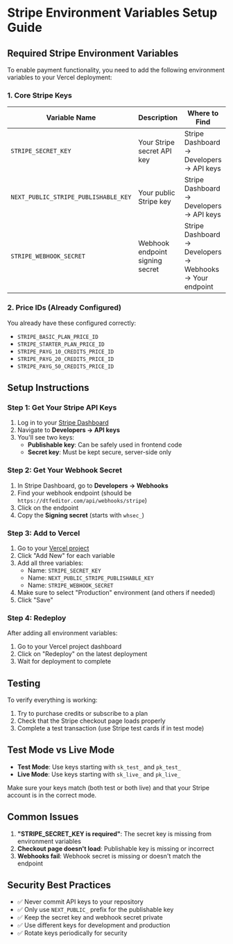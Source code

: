 # Stripe Environment Variables Setup Guide

## Required Stripe Environment Variables

To enable payment functionality, you need to add the following environment variables to your Vercel deployment:

### 1. Core Stripe Keys

| Variable Name                        | Description                     | Where to Find                                            | Example Format                       |
| ------------------------------------ | ------------------------------- | -------------------------------------------------------- | ------------------------------------ |
| `STRIPE_SECRET_KEY`                  | Your Stripe secret API key      | Stripe Dashboard → Developers → API keys                 | `sk_live_51H...` or `sk_test_51H...` |
| `NEXT_PUBLIC_STRIPE_PUBLISHABLE_KEY` | Your public Stripe key          | Stripe Dashboard → Developers → API keys                 | `pk_live_51H...` or `pk_test_51H...` |
| `STRIPE_WEBHOOK_SECRET`              | Webhook endpoint signing secret | Stripe Dashboard → Developers → Webhooks → Your endpoint | `whsec_...`                          |

### 2. Price IDs (Already Configured)

You already have these configured correctly:

- `STRIPE_BASIC_PLAN_PRICE_ID`
- `STRIPE_STARTER_PLAN_PRICE_ID`
- `STRIPE_PAYG_10_CREDITS_PRICE_ID`
- `STRIPE_PAYG_20_CREDITS_PRICE_ID`
- `STRIPE_PAYG_50_CREDITS_PRICE_ID`

## Setup Instructions

### Step 1: Get Your Stripe API Keys

1. Log in to your [Stripe Dashboard](https://dashboard.stripe.com)
2. Navigate to **Developers → API keys**
3. You'll see two keys:
   - **Publishable key**: Can be safely used in frontend code
   - **Secret key**: Must be kept secure, server-side only

### Step 2: Get Your Webhook Secret

1. In Stripe Dashboard, go to **Developers → Webhooks**
2. Find your webhook endpoint (should be `https://dtfeditor.com/api/webhooks/stripe`)
3. Click on the endpoint
4. Copy the **Signing secret** (starts with `whsec_`)

### Step 3: Add to Vercel

1. Go to your [Vercel project](https://vercel.com/s2-transfers/dtf-editor/settings/environment-variables)
2. Click "Add New" for each variable
3. Add all three variables:
   - Name: `STRIPE_SECRET_KEY`
   - Name: `NEXT_PUBLIC_STRIPE_PUBLISHABLE_KEY`
   - Name: `STRIPE_WEBHOOK_SECRET`
4. Make sure to select "Production" environment (and others if needed)
5. Click "Save"

### Step 4: Redeploy

After adding all environment variables:

1. Go to your Vercel project dashboard
2. Click on "Redeploy" on the latest deployment
3. Wait for deployment to complete

## Testing

To verify everything is working:

1. Try to purchase credits or subscribe to a plan
2. Check that the Stripe checkout page loads properly
3. Complete a test transaction (use Stripe test cards if in test mode)

## Test Mode vs Live Mode

- **Test Mode**: Use keys starting with `sk_test_` and `pk_test_`
- **Live Mode**: Use keys starting with `sk_live_` and `pk_live_`

Make sure your keys match (both test or both live) and that your Stripe account is in the correct mode.

## Common Issues

1. **"STRIPE_SECRET_KEY is required"**: The secret key is missing from environment variables
2. **Checkout page doesn't load**: Publishable key is missing or incorrect
3. **Webhooks fail**: Webhook secret is missing or doesn't match the endpoint

## Security Best Practices

- ✅ Never commit API keys to your repository
- ✅ Only use `NEXT_PUBLIC_` prefix for the publishable key
- ✅ Keep the secret key and webhook secret private
- ✅ Use different keys for development and production
- ✅ Rotate keys periodically for security
